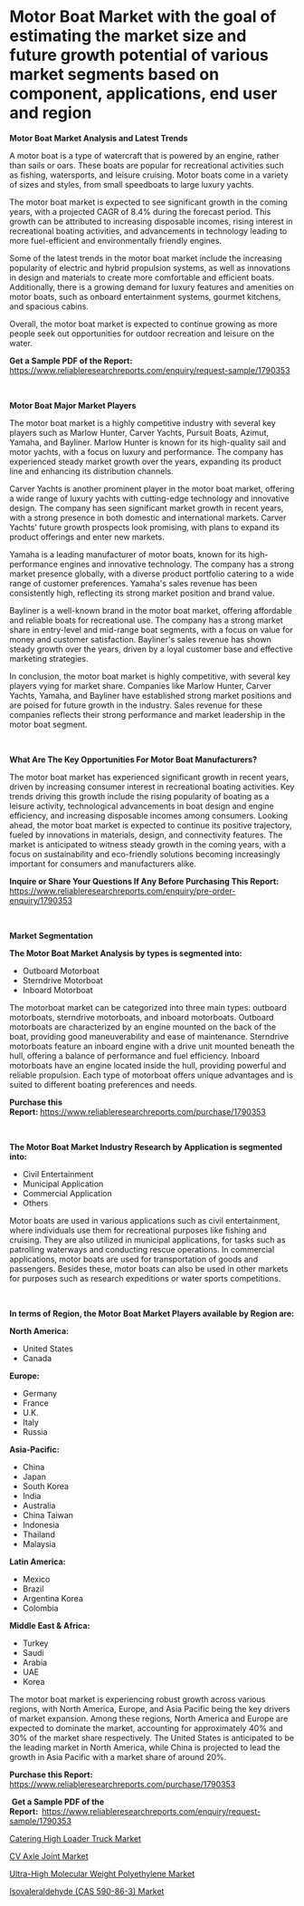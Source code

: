 <p><h1>Motor Boat Market with the goal of estimating the market size and future growth potential of various market segments based on component, applications, end user and region</h1></p><p><strong>Motor Boat Market Analysis and Latest Trends</strong></p>
<p><p>A motor boat is a type of watercraft that is powered by an engine, rather than sails or oars. These boats are popular for recreational activities such as fishing, watersports, and leisure cruising. Motor boats come in a variety of sizes and styles, from small speedboats to large luxury yachts.</p><p>The motor boat market is expected to see significant growth in the coming years, with a projected CAGR of 8.4% during the forecast period. This growth can be attributed to increasing disposable incomes, rising interest in recreational boating activities, and advancements in technology leading to more fuel-efficient and environmentally friendly engines.</p><p>Some of the latest trends in the motor boat market include the increasing popularity of electric and hybrid propulsion systems, as well as innovations in design and materials to create more comfortable and efficient boats. Additionally, there is a growing demand for luxury features and amenities on motor boats, such as onboard entertainment systems, gourmet kitchens, and spacious cabins.</p><p>Overall, the motor boat market is expected to continue growing as more people seek out opportunities for outdoor recreation and leisure on the water.</p></p>
<p><strong>Get a Sample PDF of the Report:&nbsp;</strong> <a href="https://www.reliableresearchreports.com/enquiry/request-sample/1790353">https://www.reliableresearchreports.com/enquiry/request-sample/1790353</a></p>
<p>&nbsp;</p>
<p><strong>Motor Boat Major Market Players</strong></p>
<p><p>The motor boat market is a highly competitive industry with several key players such as Marlow Hunter, Carver Yachts, Pursuit Boats, Azimut, Yamaha, and Bayliner. Marlow Hunter is known for its high-quality sail and motor yachts, with a focus on luxury and performance. The company has experienced steady market growth over the years, expanding its product line and enhancing its distribution channels.</p><p>Carver Yachts is another prominent player in the motor boat market, offering a wide range of luxury yachts with cutting-edge technology and innovative design. The company has seen significant market growth in recent years, with a strong presence in both domestic and international markets. Carver Yachts' future growth prospects look promising, with plans to expand its product offerings and enter new markets.</p><p>Yamaha is a leading manufacturer of motor boats, known for its high-performance engines and innovative technology. The company has a strong market presence globally, with a diverse product portfolio catering to a wide range of customer preferences. Yamaha's sales revenue has been consistently high, reflecting its strong market position and brand value.</p><p>Bayliner is a well-known brand in the motor boat market, offering affordable and reliable boats for recreational use. The company has a strong market share in entry-level and mid-range boat segments, with a focus on value for money and customer satisfaction. Bayliner's sales revenue has shown steady growth over the years, driven by a loyal customer base and effective marketing strategies.</p><p>In conclusion, the motor boat market is highly competitive, with several key players vying for market share. Companies like Marlow Hunter, Carver Yachts, Yamaha, and Bayliner have established strong market positions and are poised for future growth in the industry. Sales revenue for these companies reflects their strong performance and market leadership in the motor boat segment.</p></p>
<p>&nbsp;</p>
<p><strong>What Are The Key Opportunities For Motor Boat Manufacturers?</strong></p>
<p><p>The motor boat market has experienced significant growth in recent years, driven by increasing consumer interest in recreational boating activities. Key trends driving this growth include the rising popularity of boating as a leisure activity, technological advancements in boat design and engine efficiency, and increasing disposable incomes among consumers. Looking ahead, the motor boat market is expected to continue its positive trajectory, fueled by innovations in materials, design, and connectivity features. The market is anticipated to witness steady growth in the coming years, with a focus on sustainability and eco-friendly solutions becoming increasingly important for consumers and manufacturers alike.</p></p>
<p><strong>Inquire or Share Your Questions If Any Before Purchasing This Report:</strong> <a href="https://www.reliableresearchreports.com/enquiry/pre-order-enquiry/1790353">https://www.reliableresearchreports.com/enquiry/pre-order-enquiry/1790353</a></p>
<p>&nbsp;</p>
<p><strong>Market Segmentation</strong></p>
<p><strong>The Motor Boat Market Analysis by types is segmented into:</strong></p>
<p><ul><li>Outboard Motorboat</li><li>Sterndrive Motorboat</li><li>Inboard Motorboat</li></ul></p>
<p><p>The motorboat market can be categorized into three main types: outboard motorboats, sterndrive motorboats, and inboard motorboats. Outboard motorboats are characterized by an engine mounted on the back of the boat, providing good maneuverability and ease of maintenance. Sterndrive motorboats feature an inboard engine with a drive unit mounted beneath the hull, offering a balance of performance and fuel efficiency. Inboard motorboats have an engine located inside the hull, providing powerful and reliable propulsion. Each type of motorboat offers unique advantages and is suited to different boating preferences and needs.</p></p>
<p><strong>Purchase this Report:&nbsp;</strong><a href="https://www.reliableresearchreports.com/purchase/1790353">https://www.reliableresearchreports.com/purchase/1790353</a></p>
<p>&nbsp;</p>
<p><strong>The Motor Boat Market Industry Research by Application is segmented into:</strong></p>
<p><ul><li>Civil Entertainment</li><li>Municipal Application</li><li>Commercial Application</li><li>Others</li></ul></p>
<p><p>Motor boats are used in various applications such as civil entertainment, where individuals use them for recreational purposes like fishing and cruising. They are also utilized in municipal applications, for tasks such as patrolling waterways and conducting rescue operations. In commercial applications, motor boats are used for transportation of goods and passengers. Besides these, motor boats can also be used in other markets for purposes such as research expeditions or water sports competitions.</p></p>
<p>&nbsp;</p>
<p><strong>In terms of Region, the Motor Boat Market Players available by Region are:</strong></p>
<p>
    <p> <strong> North America: </strong>
        <ul>
            <li>United States</li>
            <li>Canada</li>
        </ul>
        </p> 
    <p> <strong> Europe: </strong>
        <ul>
            <li>Germany</li>
            <li>France</li>
            <li>U.K.</li>
            <li>Italy</li>
            <li>Russia</li>
        </ul>
        </p> 
    <p> <strong> Asia-Pacific: </strong>
        <ul>
            <li>China</li>
            <li>Japan</li>
            <li>South Korea</li>
            <li>India</li>
            <li>Australia</li>
            <li>China Taiwan</li>
            <li>Indonesia</li>
            <li>Thailand</li>
            <li>Malaysia</li>
        </ul>
        </p> 
    <p> <strong> Latin America: </strong>
        <ul>
            <li>Mexico</li>
            <li>Brazil</li>
            <li>Argentina Korea</li>
            <li>Colombia</li>
        </ul>
        </p> 
    <p> <strong> Middle East & Africa: </strong>
        <ul>
            <li>Turkey</li>
            <li>Saudi</li>
            <li>Arabia</li>
            <li>UAE</li>
            <li>Korea</li>
        </ul>
    </p>
    </p>
<p><p>The motor boat market is experiencing robust growth across various regions, with North America, Europe, and Asia Pacific being the key drivers of market expansion. Among these regions, North America and Europe are expected to dominate the market, accounting for approximately 40% and 30% of the market share respectively. The United States is anticipated to be the leading market in North America, while China is projected to lead the growth in Asia Pacific with a market share of around 20%.</p></p>
<p><strong>Purchase this Report: </strong><a href="https://www.reliableresearchreports.com/purchase/1790353">https://www.reliableresearchreports.com/purchase/1790353</a></p>
<p>&nbsp;<strong>Get a Sample PDF of the Report:&nbsp;&nbsp;</strong><a href="https://www.reliableresearchreports.com/enquiry/request-sample/1790353">https://www.reliableresearchreports.com/enquiry/request-sample/1790353</a></p>
<p><strong></strong></p>
<p><p><a href="https://github.com/eeaveuhhh/Market-Research-Report-List-1/blob/main/catering-high-loader-truck-market.md">Catering High Loader Truck Market</a></p><p><a href="https://github.com/brentleyjimmiealvaradoz4l1rea/Market-Research-Report-List-1/blob/main/cv-axle-joint-market.md">CV Axle Joint Market</a></p><p><a href="https://adventurous-uranium-ef9.notion.site/Ultra-High-Molecular-Weight-Polyethylene-Market-Offers-Provide-Insightful-Data-for-the-Time-Period-f-47a7ee47b4e1446d8cd5561ab7de04f6">Ultra-High Molecular Weight Polyethylene Market</a></p><p><a href="https://view.publitas.com/reportprime-1/isovaleraldehyde-cas-590-86-3-market-centers-on-aspects-such-as-market-growth-market-share-market-opportunity-and-projected-forecasts-spanning-from-2023-to-2030/">Isovaleraldehyde (CAS 590-86-3) Market</a></p></p>